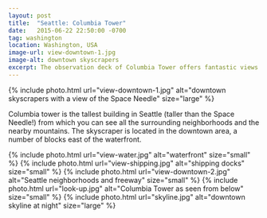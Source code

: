 ```yaml
---
layout: post
title:  "Seattle: Columbia Tower"
date:   2015-06-22 22:50:00 -0700
tag: washington
location: Washington, USA
image-url: view-downtown-1.jpg
image-alt: downtown skyscrapers
excerpt: The observation deck of Columbia Tower offers fantastic views of all Seattle.
---
```

<div class='img-gallery'>
{% include photo.html url="view-downtown-1.jpg" alt="downtown skyscrapers with a view of the Space Needle" size="large" %}
</div>

Columbia tower is the tallest building in Seattle (taller than the Space Needle!) from which you can see all the surrounding neighborhoods and the nearby mountains. The skyscraper is located in the downtown area, a number of blocks east of the waterfront.

<div class='img-gallery'>
{% include photo.html url="view-water.jpg" alt="waterfront" size="small" %}
{% include photo.html url="view-shipping.jpg" alt="shipping docks" size="small" %}
{% include photo.html url="view-downtown-2.jpg" alt="Seattle neighborhoods and freeway" size="small" %}
{% include photo.html url="look-up.jpg" alt="Columbia Tower as seen from below" size="small" %}
{% include photo.html url="skyline.jpg" alt="downtown skyline at night" size="large" %}
</div>
